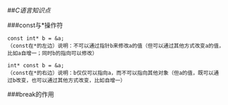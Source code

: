 ##*C语言知识点*

###const与*操作符

    const int* b = &a;    
    （const在*的左边）说明：不可以通过指针b来修改a的值（但可以通过其他方式改变a的值，   
    比如a自增一；同时b的指向可以修改）     
     
    int* const b = &a;    
    （const在*的右边）说明：b仅仅可以指向a，而不可以指向其他对象（但a的值，既可以通    
    过b改变，也可以通过其他方式改变，比如自增一）   
     
###break的作用

